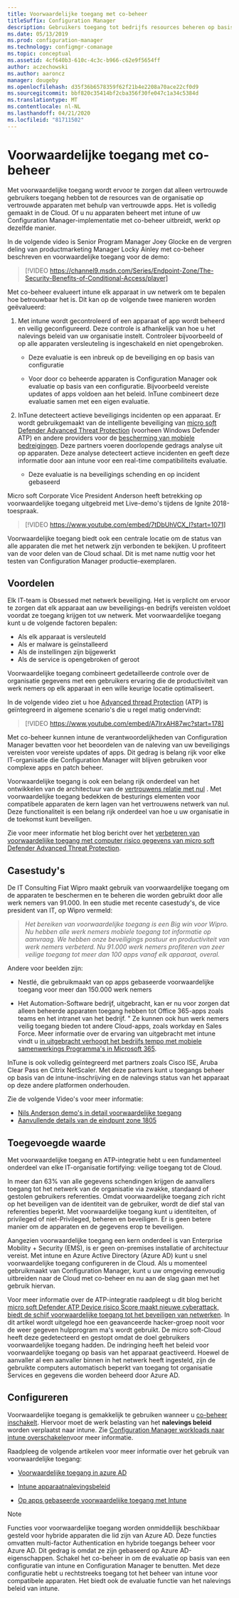 ```yaml
---
title: Voorwaardelijke toegang met co-beheer
titleSuffix: Configuration Manager
description: Gebruikers toegang tot bedrijfs resources beheren op basis van nalevings regels van intune
ms.date: 05/13/2019
ms.prod: configuration-manager
ms.technology: configmgr-comanage
ms.topic: conceptual
ms.assetid: 4cf640b3-610c-4c3c-b966-c62e9f5654ff
author: aczechowski
ms.author: aaroncz
manager: dougeby
ms.openlocfilehash: d35f36b6578359f62f21b4e2208a70ace22cf0d9
ms.sourcegitcommit: bbf820c35414bf2cba356f30fe047c1a34c5384d
ms.translationtype: MT
ms.contentlocale: nl-NL
ms.lasthandoff: 04/21/2020
ms.locfileid: "81711502"
---
```

# <a name="conditional-access-with-co-management"></a>Voorwaardelijke toegang met co-beheer

Met voorwaardelijke toegang wordt ervoor te zorgen dat alleen vertrouwde gebruikers toegang hebben tot de resources van de organisatie op vertrouwde apparaten met behulp van vertrouwde apps. Het is volledig gemaakt in de Cloud. Of u nu apparaten beheert met intune of uw Configuration Manager-implementatie met co-beheer uitbreidt, werkt op dezelfde manier.

In de volgende video is Senior Program Manager Joey Glocke en de vergren deling van productmarketing Manager Locky Ainley met co-beheer beschreven en voorwaardelijke toegang voor de demo:

> [!VIDEO https://channel9.msdn.com/Series/Endpoint-Zone/The-Security-Benefits-of-Conditional-Access/player]

Met co-beheer evalueert intune elk apparaat in uw netwerk om te bepalen hoe betrouwbaar het is. Dit kan op de volgende twee manieren worden geëvalueerd:

1. Met intune wordt gecontroleerd of een apparaat of app wordt beheerd en veilig geconfigureerd. Deze controle is afhankelijk van hoe u het nalevings beleid van uw organisatie instelt. Controleer bijvoorbeeld of op alle apparaten versleuteling is ingeschakeld en niet opengebroken.  

    - Deze evaluatie is een inbreuk op de beveiliging en op basis van configuratie  

    - Voor door co beheerde apparaten is Configuration Manager ook evaluatie op basis van een configuratie. Bijvoorbeeld vereiste updates of apps voldoen aan het beleid. InTune combineert deze evaluatie samen met een eigen evaluatie.  

2. InTune detecteert actieve beveiligings incidenten op een apparaat. Er wordt gebruikgemaakt van de intelligente beveiliging van [micro soft Defender Advanced Threat Protection](/windows/security/threat-protection/microsoft-defender-atp/microsoft-defender-advanced-threat-protection) (voorheen Windows Defender ATP) en andere providers voor de [bescherming van mobiele bedreigingen](https://www.lookout.com/about/partners/microsoft). Deze partners voeren doorlopende gedrags analyse uit op apparaten. Deze analyse detecteert actieve incidenten en geeft deze informatie door aan intune voor een real-time compatibiliteits evaluatie.  

    - Deze evaluatie is na beveiligings schending en op incident gebaseerd  

Micro soft Corporate Vice President Anderson heeft betrekking op voorwaardelijke toegang uitgebreid met Live-demo's tijdens de Ignite 2018-toespraak. 

> [!VIDEO https://www.youtube.com/embed/7tDbUhVCX_I?start=1071]

Voorwaardelijke toegang biedt ook een centrale locatie om de status van alle apparaten die met het netwerk zijn verbonden te bekijken. U profiteert van de voor delen van de Cloud schaal. Dit is met name nuttig voor het testen van Configuration Manager productie-exemplaren.


## <a name="benefits"></a>Voordelen

Elk IT-team is Obsessed met netwerk beveiliging. Het is verplicht om ervoor te zorgen dat elk apparaat aan uw beveiligings-en bedrijfs vereisten voldoet voordat ze toegang krijgen tot uw netwerk. Met voorwaardelijke toegang kunt u de volgende factoren bepalen: 
- Als elk apparaat is versleuteld  
- Als er malware is geïnstalleerd  
- Als de instellingen zijn bijgewerkt  
- Als de service is opengebroken of geroot  

Voorwaardelijke toegang combineert gedetailleerde controle over de organisatie gegevens met een gebruikers ervaring die de productiviteit van werk nemers op elk apparaat in een wille keurige locatie optimaliseert.

In de volgende video ziet u hoe [Advanced thread Protection](https://www.microsoft.com/windowsforbusiness/windows-atp) (ATP) is geïntegreerd in algemene scenario's die u regel matig ondervindt:

> [!VIDEO https://www.youtube.com/embed/A7IrxAH87wc?start=178]

Met co-beheer kunnen intune de verantwoordelijkheden van Configuration Manager bevatten voor het beoordelen van de naleving van uw beveiligings vereisten voor vereiste updates of apps. Dit gedrag is belang rijk voor elke IT-organisatie die Configuration Manager wilt blijven gebruiken voor complexe apps en patch beheer.

Voorwaardelijke toegang is ook een belang rijk onderdeel van het ontwikkelen van de architectuur van de [vertrouwens relatie met nul](https://cloudblogs.microsoft.com/microsoftsecure/2018/06/14/building-zero-trust-networks-with-microsoft-365/) . Met voorwaardelijke toegang bedekken de besturings elementen voor compatibele apparaten de kern lagen van het vertrouwens netwerk van nul. Deze functionaliteit is een belang rijk onderdeel van hoe u uw organisatie in de toekomst kunt beveiligen.

Zie voor meer informatie het blog bericht over het [verbeteren van voorwaardelijke toegang met computer risico gegevens van micro soft Defender Advanced Threat Protection](https://techcommunity.microsoft.com/t5/Enterprise-Mobility-Security/Enhancing-conditional-access-with-machine-risk-data-from-Windows/ba-p/250559).



## <a name="case-studies"></a>Casestudy's

De IT Consulting Fiat Wipro maakt gebruik van voorwaardelijke toegang om de apparaten te beschermen en te beheren die worden gebruikt door alle werk nemers van 91.000. In een studie met recente casestudy's, de vice president van IT, op Wipro vermeld:

> *Het bereiken van voorwaardelijke toegang is een Big win voor Wipro. Nu hebben alle werk nemers mobiele toegang tot informatie op aanvraag.* 
>  *We hebben onze beveiligings postuur en productiviteit van werk nemers verbeterd. Nu 91.000 werk nemers profiteren van zeer veilige toegang tot meer dan 100 apps vanaf elk apparaat, overal.*

<!-- waiting for the case study to be public
For more information, see [Wipro drives mobile productivity with Microsoft cloud security tools to improve customer engagements](https://customers.microsoft.com/story/446f72f9-2f50-4697-b688-6d279786e010)
-->

Andere voor beelden zijn: 

- Nestlé, die gebruikmaakt van op apps gebaseerde voorwaardelijke toegang voor meer dan 150.000 werk nemers  

- Het Automation-Software bedrijf, uitgebracht, kan er nu voor zorgen dat alleen beheerde apparaten toegang hebben tot Office 365-apps zoals teams en het intranet van het bedrijf. " Ze kunnen ook hun werk nemers veilig toegang bieden tot andere Cloud-apps, zoals workday en Sales Force. Meer informatie over de ervaring van uitgebracht met intune vindt u [in uitgebracht verhoogt het bedrijfs tempo met mobiele samenwerkings Programma's in Microsoft 365](https://customers.microsoft.com/story/cadence-partner-professional-services-microsoft-365).

InTune is ook volledig geïntegreerd met partners zoals Cisco ISE, Aruba Clear Pass en Citrix NetScaler. Met deze partners kunt u toegangs beheer op basis van de intune-inschrijving en de nalevings status van het apparaat op deze andere platformen onderhouden.

Zie de volgende Video's voor meer informatie:
- [Nils Anderson demo's in detail voorwaardelijke toegang](https://youtu.be/8321obNofgM?t=547)  
- [Aanvullende details van de eindpunt zone 1805](https://youtu.be/f-ILlEuBFZg?t=196)  


## <a name="value-proposition"></a>Toegevoegde waarde

Met voorwaardelijke toegang en ATP-integratie hebt u een fundamenteel onderdeel van elke IT-organisatie fortifying: veilige toegang tot de Cloud.

In meer dan 63% van alle gegevens schendingen krijgen de aanvallers toegang tot het netwerk van de organisatie via zwakke, standaard of gestolen gebruikers referenties. Omdat voorwaardelijke toegang zich richt op het beveiligen van de identiteit van de gebruiker, wordt de dief stal van referenties beperkt. Met voorwaardelijke toegang kunt u identiteiten, of privileged of niet-Privileged, beheren en beveiligen. Er is geen betere manier om de apparaten en de gegevens erop te beveiligen.

Aangezien voorwaardelijke toegang een kern onderdeel is van Enterprise Mobility + Security (EMS), is er geen on-premises installatie of architectuur vereist. Met intune en Azure Active Directory (Azure AD) kunt u snel voorwaardelijke toegang configureren in de Cloud. Als u momenteel gebruikmaakt van Configuration Manager, kunt u uw omgeving eenvoudig uitbreiden naar de Cloud met co-beheer en nu aan de slag gaan met het gebruik hiervan.

Voor meer informatie over de ATP-integratie raadpleegt u dit blog bericht [micro soft Defender ATP Device risico Score maakt nieuwe cyberattack, biedt de schijf voorwaardelijke toegang tot het beveiligen van netwerken](https://cloudblogs.microsoft.com/microsoftsecure/2018/11/28/windows-defender-atp-device-risk-score-exposes-new-cyberattack-drives-conditional-access-to-protect-networks/). In dit artikel wordt uitgelegd hoe een geavanceerde hacker-groep nooit voor de weer gegeven hulpprogram ma's wordt gebruikt. De micro soft-Cloud heeft deze gedetecteerd en gestopt omdat de doel gebruikers voorwaardelijke toegang hadden. De indringing heeft het beleid voor voorwaardelijke toegang op basis van het apparaat geactiveerd. Hoewel de aanvaller al een aanvaller binnen in het netwerk heeft ingesteld, zijn de gebruikte computers automatisch beperkt van toegang tot organisatie Services en gegevens die worden beheerd door Azure AD.



## <a name="configure"></a>Configureren

Voorwaardelijke toegang is gemakkelijk te gebruiken wanneer u [co-beheer inschakelt](how-to-enable.md). Hiervoor moet de werk belasting van het **nalevings beleid** worden verplaatst naar intune. Zie [Configuration Manager workloads naar intune overschakelen](how-to-switch-workloads.md)voor meer informatie. 

Raadpleeg de volgende artikelen voor meer informatie over het gebruik van voorwaardelijke toegang: 

- [Voorwaardelijke toegang in azure AD](https://docs.microsoft.com/azure/active-directory/active-directory-conditional-access-azure-portal)  

- [Intune apparaatnalevingsbeleid](https://docs.microsoft.com/intune/device-compliance)  

- [Op apps gebaseerde voorwaardelijke toegang met Intune](https://docs.microsoft.com/intune/app-based-conditional-access-intune)  

> [!Note]  
> Functies voor voorwaardelijke toegang worden onmiddellijk beschikbaar gesteld voor hybride apparaten die lid zijn van Azure AD. Deze functies omvatten multi-factor Authentication en hybride toegangs beheer voor Azure AD. Dit gedrag is omdat ze zijn gebaseerd op Azure AD-eigenschappen. Schakel het co-beheer in om de evaluatie op basis van een configuratie van intune en Configuration Manager te benutten. Met deze configuratie hebt u rechtstreeks toegang tot het beheer van intune voor compatibele apparaten. Het biedt ook de evaluatie functie van het nalevings beleid van intune.  

